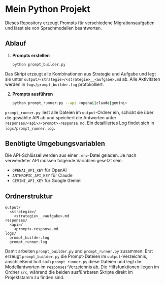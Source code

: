 # Mein Python Projekt

Dieses Repository erzeugt Prompts für verschiedene Migrationsaufgaben und lässt sie von Sprachmodellen beantworten.

## Ablauf

1. **Prompts erstellen**
   ```bash
   python prompt_builder.py
   ```
Das Skript erzeugt alle Kombinationen aus Strategie und Aufgabe und legt sie unter `output/<strategie>/<strategie>__<aufgabe>.md` ab.
Alle Aktivitäten werden in `logs/prompt_builder.log` protokolliert.

2. **Prompts ausführen**
   ```bash
   python prompt_runner.py --api <openai|claude|gemini>
   ```
`prompt_runner.py` liest alle Dateien im `output`-Ordner ein, schickt sie über die gewählte API ab und speichert die Antworten unter `responses/<api>/<prompt>-response.md`. Ein detailliertes Log findet sich in `logs/prompt_runner.log`.

## Benötigte Umgebungsvariablen

Die API-Schlüssel werden aus einer `.env`-Datei geladen. Je nach verwendeter API müssen folgende Variablen gesetzt sein:

- `OPENAI_API_KEY` für OpenAI
- `ANTHROPIC_API_KEY` für Claude
- `GEMINI_API_KEY` für Google Gemini

## Ordnerstruktur

```
output/
  <strategie>/
    <strategie>__<aufgabe>.md
responses/
  <api>/
    <prompt>-response.md
logs/
  prompt_builder.log
  prompt_runner.log
```

Damit arbeiten `prompt_builder.py` und `prompt_runner.py` zusammen: Erst erzeugt `prompt_builder.py` die Prompt-Dateien im `output`-Verzeichnis, anschließend holt sich `prompt_runner.py` diese Dateien und legt die Modellantworten im `responses`-Verzeichnis ab.
Die Hilfsfunktionen liegen im Ordner `src`, während die beiden ausführbaren Skripte direkt im Projektstamm zu finden sind.
